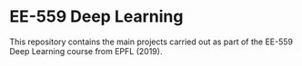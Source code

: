 # EE-559 Deep Learning

This repository contains the main projects carried out as part of the EE-559 Deep Learning course from EPFL (2019).